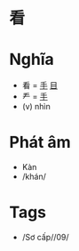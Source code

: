 # 看

# Nghĩa
* 看 = [手](手.md) [目](目.md)
* 龵 = [手](手.md)
* (v) nhìn

# Phát âm
* Kàn
*  /khán/

# Tags
* /Sơ cấp//09/

<script>window.HANZI_FIELD='看';</script>

